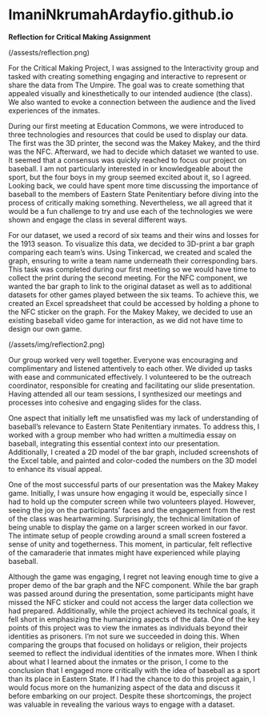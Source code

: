 # ImaniNkrumahArdayfio.github.io

**Reflection for Critical Making Assignment**

(/assests/reflection.png)

For the Critical Making Project, I was assigned to the Interactivity group and tasked with creating something engaging and interactive to represent or share the data from The Umpire. The goal was to create something that appealed visually and kinesthetically to our intended audience (the class). We also wanted to evoke a connection between the audience and the lived experiences of the inmates.

During our first meeting at Education Commons, we were introduced to three technologies and resources that could be used to display our data. The first was the 3D printer, the second was the Makey Makey, and the third was the NFC. Afterward, we had to decide which dataset we wanted to use. It seemed that a consensus was quickly reached to focus our project on baseball. I am not particularly interested in or knowledgeable about the sport, but the four boys in my group seemed excited about it, so I agreed. Looking back, we could have spent more time discussing the importance of baseball to the members of Eastern State Penitentiary before diving into the process of critically making something. Nevertheless, we all agreed that it would be a fun challenge to try and use each of the technologies we were shown and engage the class in several different ways.

For our dataset, we used a record of six teams and their wins and losses for the 1913 season. To visualize this data, we decided to 3D-print a bar graph comparing each team’s wins. Using Tinkercad, we created and scaled the graph, ensuring to write a team name underneath their corresponding bars. This task was completed during our first meeting so we would have time to collect the print during the second meeting. For the NFC component, we wanted the bar graph to link to the original dataset as well as to additional datasets for other games played between the six teams. To achieve this, we created an Excel spreadsheet that could be accessed by holding a phone to the NFC sticker on the graph. For the Makey Makey, we decided to use an existing baseball video game for interaction, as we did not have time to design our own game.

(/assets/img/reflection2.png)

Our group worked very well together. Everyone was encouraging and complimentary and listened attentively to each other. We divided up tasks with ease and communicated effectively. I volunteered to be the outreach coordinator, responsible for creating and facilitating our slide presentation. Having attended all our team sessions, I synthesized our meetings and processes into cohesive and engaging slides for the class.

One aspect that initially left me unsatisfied was my lack of understanding of baseball’s relevance to Eastern State Penitentiary inmates. To address this, I worked with a group member who had written a multimedia essay on baseball, integrating this essential context into our presentation. Additionally, I created a 2D model of the bar graph, included screenshots of the Excel table, and painted and color-coded the numbers on the 3D model to enhance its visual appeal.

One of the most successful parts of our presentation was the Makey Makey game. Initially, I was unsure how engaging it would be, especially since I had to hold up the computer screen while two volunteers played. However, seeing the joy on the participants' faces and the engagement from the rest of the class was heartwarming. Surprisingly, the technical limitation of being unable to display the game on a larger screen worked in our favor. The intimate setup of people crowding around a small screen fostered a sense of unity and togetherness. This moment, in particular, felt reflective of the camaraderie that inmates might have experienced while playing baseball.

Although the game was engaging, I regret not leaving enough time to give a proper demo of the bar graph and the NFC component. While the bar graph was passed around during the presentation, some participants might have missed the NFC sticker and could not access the larger data collection we had prepared. Additionally, while the project achieved its technical goals, it fell short in emphasizing the humanizing aspects of the data. One of the key points of this project was to view the inmates as individuals beyond their identities as prisoners. I’m not sure we succeeded in doing this. When comparing the groups that focused on holidays or religion,  their projects seemed to reflect the individual identities of the inmates more. When I think about what I learned about the inmates or the prison, I come to the conclusion that I engaged more critically with the idea of baseball as a sport than its place in Eastern State. If I had the chance to do this project again, I would focus more on the humanizing aspect of the data and discuss it before embarking on our project. Despite these shortcomings, the project was valuable in revealing the various ways to engage with a dataset.
